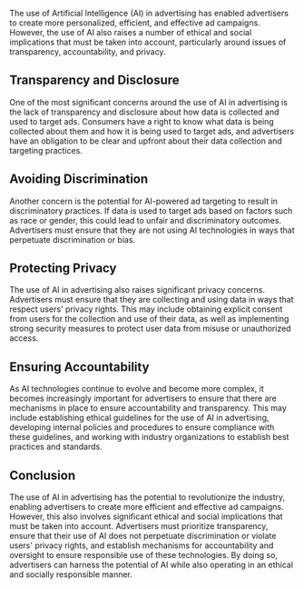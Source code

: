 
The use of Artificial Intelligence (AI) in advertising has enabled advertisers to create more personalized, efficient, and effective ad campaigns. However, the use of AI also raises a number of ethical and social implications that must be taken into account, particularly around issues of transparency, accountability, and privacy.

Transparency and Disclosure
---------------------------

One of the most significant concerns around the use of AI in advertising is the lack of transparency and disclosure about how data is collected and used to target ads. Consumers have a right to know what data is being collected about them and how it is being used to target ads, and advertisers have an obligation to be clear and upfront about their data collection and targeting practices.

Avoiding Discrimination
-----------------------

Another concern is the potential for AI-powered ad targeting to result in discriminatory practices. If data is used to target ads based on factors such as race or gender, this could lead to unfair and discriminatory outcomes. Advertisers must ensure that they are not using AI technologies in ways that perpetuate discrimination or bias.

Protecting Privacy
------------------

The use of AI in advertising also raises significant privacy concerns. Advertisers must ensure that they are collecting and using data in ways that respect users' privacy rights. This may include obtaining explicit consent from users for the collection and use of their data, as well as implementing strong security measures to protect user data from misuse or unauthorized access.

Ensuring Accountability
-----------------------

As AI technologies continue to evolve and become more complex, it becomes increasingly important for advertisers to ensure that there are mechanisms in place to ensure accountability and transparency. This may include establishing ethical guidelines for the use of AI in advertising, developing internal policies and procedures to ensure compliance with these guidelines, and working with industry organizations to establish best practices and standards.

Conclusion
----------

The use of AI in advertising has the potential to revolutionize the industry, enabling advertisers to create more efficient and effective ad campaigns. However, this also involves significant ethical and social implications that must be taken into account. Advertisers must prioritize transparency, ensure that their use of AI does not perpetuate discrimination or violate users' privacy rights, and establish mechanisms for accountability and oversight to ensure responsible use of these technologies. By doing so, advertisers can harness the potential of AI while also operating in an ethical and socially responsible manner.
